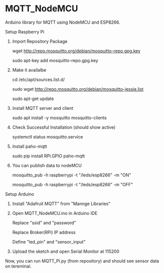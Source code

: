# MQTT_NodeMCU

Arduino library for MQTT using NodeMCU and ESP8266.



Setup Raspberry Pi

1. Import Repository Package

    wget http://repo.mosquitto.org/debian/mosquitto-repo.gpg.key
  
    sudo apt-key add mosquitto-repo.gpg.key


2. Make it availalbe

    cd /etc/apt/sources.list.d/
    
    sudo wget http://repo.mosquitto.org/debian/mosquitto-jessie.list
    
    sudo apt-get update
  
3. Install MQTT server and client

    sudo apt install -y mosquitto mosquitto-clients

4. Check Successful Installation (should show active)

    systemctl status mosquitto.service 

5. Install paho-mqtt 

    sudo pip install RPi.GPIO paho-mqtt

6. You can publish data to nodeMCU

    mosquitto_pub -h raspberrypi -t "/leds/esp8266" -m "ON"
    
    mosquitto_pub -h raspberrypi -t "/leds/esp8266" -m "OFF"



Setup Arduino

1. Install "Adafruit MQTT" from "Mannge Libraries"

2. Open MQTT_NodeMCU.ino in Arduino IDE

    Replace "ssid" and "password" 
    
    Replace Broker(RPi) IP address
    
    Define "led_pin" and "sensor_input"
    
3. Upload the sketch and open Serial Monitor at 115200



Now, you can run MQTT_Pi.py (from repository) and should see sensor data on tereminal.
